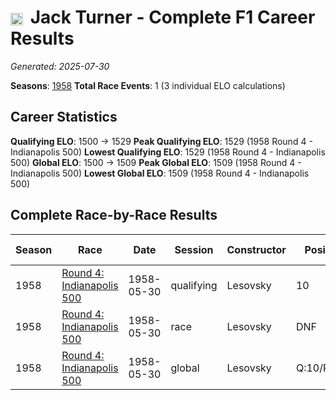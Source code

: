 # <img src="https://upload.wikimedia.org/wikipedia/commons/a/a4/Flag_of_the_United_States.svg" alt="United States" width="20" height="auto" style="vertical-align: middle; margin-right: 5px;" onerror="this.outerHTML='🇺🇸'; this.style.marginRight='5px';"/> Jack Turner - Complete F1 Career Results

*Generated: 2025-07-30*

**Seasons**: [1958](../results/1958-season-report.md)
**Total Race Events**: 1 (3 individual ELO calculations)

## Career Statistics

**Qualifying ELO**: 1500 → 1529
**Peak Qualifying ELO**: 1529 (1958 Round 4 - Indianapolis 500)
**Lowest Qualifying ELO**: 1529 (1958 Round 4 - Indianapolis 500)
**Global ELO**: 1500 → 1509
**Peak Global ELO**: 1509 (1958 Round 4 - Indianapolis 500)
**Lowest Global ELO**: 1509 (1958 Round 4 - Indianapolis 500)

## Complete Race-by-Race Results

| Season | Race | Date | Session | Constructor | Position | Starting ELO | ELO Change | Final ELO | Teammate |
|--------|------|------|---------|-------------|----------|--------------|------------|-----------|----------|
| 1958 | [Round 4: Indianapolis 500](../results/1958-season-report.md#round-4-indianapolis-500) | 1958-05-30 | qualifying | Lesovsky | 10 | 1500 | +29 | 1529 | <img src="https://upload.wikimedia.org/wikipedia/commons/a/a4/Flag_of_the_United_States.svg" alt="United States" width="20" height="auto" style="vertical-align: middle; margin-right: 5px;" onerror="this.outerHTML='🇺🇸'; this.style.marginRight='5px';"/> Rodger Ward |
| 1958 | [Round 4: Indianapolis 500](../results/1958-season-report.md#round-4-indianapolis-500) | 1958-05-30 | race | Lesovsky | DNF | 1500 | N/A | 1500 | <img src="https://upload.wikimedia.org/wikipedia/commons/a/a4/Flag_of_the_United_States.svg" alt="United States" width="20" height="auto" style="vertical-align: middle; margin-right: 5px;" onerror="this.outerHTML='🇺🇸'; this.style.marginRight='5px';"/> Rodger Ward |
| 1958 | [Round 4: Indianapolis 500](../results/1958-season-report.md#round-4-indianapolis-500) | 1958-05-30 | global | Lesovsky | Q:10/R:DNF | 1500 | +9 | 1509 | <img src="https://upload.wikimedia.org/wikipedia/commons/a/a4/Flag_of_the_United_States.svg" alt="United States" width="20" height="auto" style="vertical-align: middle; margin-right: 5px;" onerror="this.outerHTML='🇺🇸'; this.style.marginRight='5px';"/> Rodger Ward |

